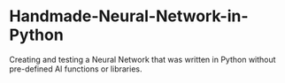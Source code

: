 # Handmade-Neural-Network-in-Python

Creating and testing a Neural Network that was written in Python without pre-defined AI functions or libraries.
